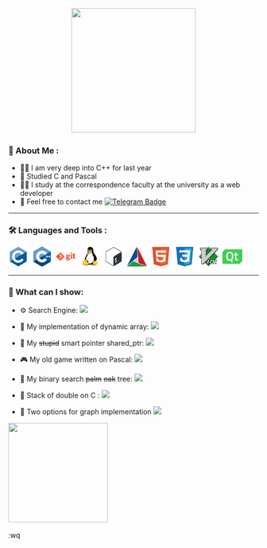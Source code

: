 <div id="header" align="center">
<img src="https://media.giphy.com/media/i4MAH84pqe2m2aVojc/giphy.gif" width=250 height=250/>
</div>

### :penguin: About Me :
- 🧙‍♂️ I am very deep into C++ for last year
- 🔭 Studied C and Pascal
- 👨‍🎓 I study at the correspondence faculty at the university as a web developer
- 📲 Feel free to contact me <a href="https://t.me/mak_aki">
    <img src="https://img.shields.io/badge/Telegram-blue?logo=Telegram&logoColor=white&style=for-the-badge" alt="Telegram Badge"/>
  </a>

 
---


### :hammer_and_wrench: Languages and Tools :
<div>
  <img src="https://raw.githubusercontent.com/devicons/devicon/1119b9f84c0290e0f0b38982099a2bd027a48bf1/icons/c/c-original.svg" title="C" alt="C" width="40" height="40"/>&nbsp;
  <img src="https://raw.githubusercontent.com/devicons/devicon/1119b9f84c0290e0f0b38982099a2bd027a48bf1/icons/cplusplus/cplusplus-original.svg" title="C++" alt="C++" width="40" height="40"/>&nbsp;
  <img src="https://raw.githubusercontent.com/devicons/devicon/1119b9f84c0290e0f0b38982099a2bd027a48bf1/icons/git/git-plain-wordmark.svg" title="Git" alt="Git" width="40" height="40"/>&nbsp;
  <img src="https://raw.githubusercontent.com/devicons/devicon/1119b9f84c0290e0f0b38982099a2bd027a48bf1/icons/linux/linux-original.svg" title="Linux" alt="Linux" width="40" height="40"/>&nbsp;
  <img src="https://raw.githubusercontent.com/devicons/devicon/1119b9f84c0290e0f0b38982099a2bd027a48bf1/icons/bash/bash-original.svg" title="Bash" alt="Bash" width="40" height="40"/>&nbsp;
  <img src="https://raw.githubusercontent.com/devicons/devicon/1119b9f84c0290e0f0b38982099a2bd027a48bf1/icons/cmake/cmake-original.svg" title="CMake" alt="CMake" width="40" height="40"/>&nbsp;
  <img src="https://raw.githubusercontent.com/devicons/devicon/1119b9f84c0290e0f0b38982099a2bd027a48bf1/icons/html5/html5-original.svg" title="html" alt="html" width="40" height="40"/>&nbsp;
  <img src="https://raw.githubusercontent.com/devicons/devicon/1119b9f84c0290e0f0b38982099a2bd027a48bf1/icons/css3/css3-original.svg" title="css" alt="css" width="40" height="40"/>&nbsp;
  <img src="https://raw.githubusercontent.com/devicons/devicon/1119b9f84c0290e0f0b38982099a2bd027a48bf1/icons/vim/vim-original.svg" title="Vim" alt="Vim" width="40" height="40"/>&nbsp;
  <img src="https://raw.githubusercontent.com/devicons/devicon/1119b9f84c0290e0f0b38982099a2bd027a48bf1/icons/qt/qt-original.svg" title="qt" alt="qt" width="40" height="40"/>&nbsp;
  
</div>

---

<!--### 📊 My Stats :

[![Top Langs](https://github-readme-stats.vercel.app/api/top-langs/?username=maxnet663&hide=makefile,cmake&show_icons=true&theme=dracula)](https://github.com/anuraghazra/github-readme-stats)

---
-->

### 🐳 What can I show:
- ⚙️ Search Engine:  <a href="https://github.com/maxnet663/dynamic_array">
    <img src="https://img.shields.io/badge/dynamic_array-red?logo=cplusplus"/>
</a>

- :link: My implementation of dynamic array:  <a href="https://github.com/maxnet663/dynamic_array">
    <img src="https://img.shields.io/badge/dynamic_array-red?logo=cplusplus"/>
</a>

- 🧠 My ~~stupid~~ smart pointer shared_ptr:  <a href="https://github.com/maxnet663/shared_ptr">
    <img src="https://img.shields.io/badge/shared_ptr-blue?logo=cplusplus"/>
</a>

- 🎮 My old game written on Pascal:  <a href="https://github.com/maxnet663/Game_on_Pascal">
    <img src="https://img.shields.io/badge/Pascal_Game-yellow"/>
</a>

- 🌴 My binary search ~~palm~~ ~~oak~~ tree:  <a href="https://github.com/maxnet663/binary_search_tree">
    <img src="https://img.shields.io/badge/BST-green"/>
</a>

- 🥤 Stack of double on C :  <a href="https://github.com/maxnet663/stack_in_c">
    <img src="https://img.shields.io/badge/stack_of_double-purple?logo=c"/>
</a>

- 🤴 Two options for graph implementation  <a href="https://github.com/maxnet663/graph">
    <img src="https://img.shields.io/badge/graph-indigo?logo=hubspot"/>
</a>

<div id="header">
<img src="https://media.giphy.com/media/j7k6JOp8LufhXspVfu/giphy.gif" width=200 height=200/>
</div>

:wq

<!--
**maxnet663/maxnet663** is a ✨ _special_ ✨ repository because its `README.md` (this file) appears on your GitHub profile.

Here are some ideas to get you started:

- 🔭 I’m currently working on ...
- 🌱 I’m currently learning ...
- 👯 I’m looking to collaborate on ...
- 🤔 I’m looking for help with ...
- 💬 Ask me about ...
- 📫 How to reach me: ...
- 😄 Pronouns: ...
- ⚡ Fun fact: ...
-->
